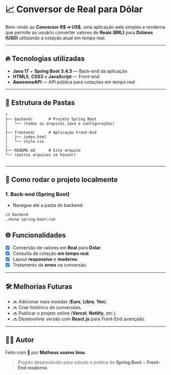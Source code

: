 # 📈 Conversor de Real para Dólar

Bem-vindo ao **Conversor R$ ➔ US$**, uma aplicação web simples e moderna que permite ao usuário converter valores de **Reais (BRL)** para **Dólares (USD)** utilizando a cotação atual em tempo real.

---

## 🔥 Tecnologias utilizadas

- **Java 17** + **Spring Boot 3.4.5** — Back-end da aplicação
- **HTML5**, **CSS3** e **JavaScript** — Front-end
- **AwesomeAPI** — API pública para cotações em tempo real

---

## 📁 Estrutura de Pastas

```
/
├── backend/       # Projeto Spring Boot
│   └── (todos os arquivos Java e configurações)
│
├── frontend/      # Aplicação Front-End
│   ├── index.html
│   └── style.css
│
├── README.md      # Este arquivo
└── (outros arquivos se houver)


```
---

## 🚀 Como rodar o projeto localmente

### 1. Back-end (Spring Boot)

- Navegue até a pasta do backend:

```bash
cd backend
./mvnw spring-boot:run

```




## 🌐 Funcionalidades

- [x] Conversão de valores em **Real** para **Dólar**.
- [x] Consulta de cotação **em tempo real**.
- [x] Layout **responsivo** e **moderno**.
- [x] Tratamento de **erros** na conversão.

---

## 🛠️ Melhorias Futuras

- 🔜 Adicionar mais moedas (**Euro**, **Libra**, **Yen**).
- 🔜 Criar histórico de conversões.
- 🔜 Publicar o projeto online (**Vercel**, **Netlify**, etc.).
- 🔜 Desenvolver versão com **React.js** para Front-End avançado.

---

## 👨‍💻 Autor

Feito com 💙 por **Matheus soares lima**.

> Projeto desenvolvido para estudo e prática de **Spring Boot** + **Front-End moderno**.




